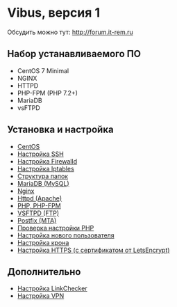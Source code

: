 # Vibus, версия 1

Обсудить можно тут: http://forum.it-rem.ru

## Набор устанавливаемого ПО
- CentOS 7 Minimal
- NGINX
- HTTPD
- PHP-FPM (PHP 7.2+)
- MariaDB
- vsFTPD

## Установка и настройка
- [CentOS](doc/configure/centos.md)
- [Настройка SSH](doc/configure/ssh.md)
- [Настройка Firewalld](doc/configure/firewalld.md)
- [Настройка Iptables](doc/configure/iptables.md)
- [Структура папок](doc/configure/dir.md)
- [MariaDB (MySQL)](doc/configure/mariadb.md)
- [Nginx](doc/configure/nginx.md)
- [Httpd (Apache)](doc/configure/httpd.md)
- [PHP, PHP-FPM](doc/configure/php-fpm.md)
- [VSFTPD (FTP)](doc/configure/vsftpd.md)
- [Postfix (MTA)](doc/configure/postfix.md)
- [Проверка настройки PHP](doc/configure/check-php.md)
- [Настройка нового пользователя](doc/configure/new-user.md)
- [Настройка крона](doc/configure/cron.md)
- [Настройка HTTPS (с сертификатом от LetsEncrypt)](doc/configure/letsencrypt-certbot.md)

## Дополнительно
- [Настройка LinkChecker](doc/configure/linkchecker.md)
- [Настройка VPN](doc/configure/xl2tpd.md)
